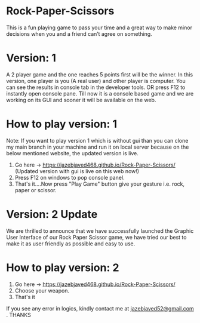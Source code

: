# Rock-Paper-Scissors
This is a fun playing game to pass your time and a great way to make minor decisions when you and a friend can’t agree on something.

# Version: 1
A 2 player game and the one reaches 5 points first will be the winner. In this version, one player is you (A real user) and other player is computer. You can see the results in console tab in the developer tools. OR press F12 to instantly open console pane.
Till now it is a console based game and we are working on its GUI and sooner it will be available on the web.

# How to play version: 1
Note: If you want to play version 1 which is without gui than you can clone my main branch in your machine and run it on local server because on the below mentioned website, the updated version is live.
1) Go here -> https://jazebjaved468.github.io/Rock-Paper-Scissors/ (Updated version with gui is live on this web now!)
2) Press F12 on windows to pop console panel.
3) That's it....Now press "Play Game" button give your gesture i.e. rock, paper or scissor.


# Version: 2 Update
We are thrilled to announce that we have successfully launched the Graphic User Interface of our Rock Paper Scissor game, we have tried our best to make it as user friendly as possible and easy to use.

# How to play version: 2
1) Go here -> https://jazebjaved468.github.io/Rock-Paper-Scissors/
2) Choose your weapon.
3) That's it

If you see any error in logics, kindly contact me at jazebjaved52@gmail.com .
THANKS

